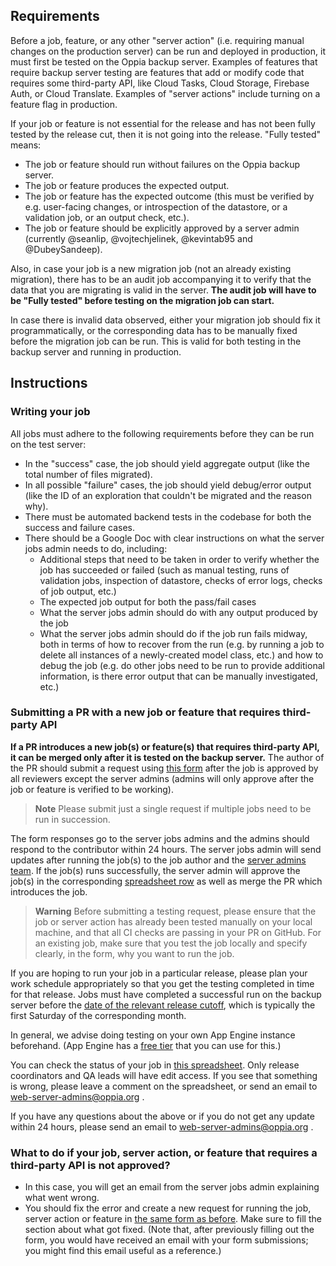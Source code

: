 ## Requirements

Before a job, feature, or any other "server action" (i.e. requiring manual changes on the production server) can be run and deployed in production, it must first be tested on the Oppia backup server. Examples of features that require backup server testing are features that add or modify code that requires some third-party API, like Cloud Tasks, Cloud Storage, Firebase Auth, or Cloud Translate. Examples of "server actions" include turning on a feature flag in production.

If your job or feature is not essential for the release and has not been fully tested by the release cut, then it is not going into the release. "Fully tested" means:
- The job or feature should run without failures on the Oppia backup server.
- The job or feature produces the expected output.
- The job or feature has the expected outcome (this must be verified by e.g. user-facing changes, or introspection of the datastore, or a validation job, or an output check, etc.).
- The job or feature should be explicitly approved by a server admin (currently @seanlip,  @vojtechjelinek, @kevintab95 and @DubeySandeep).

Also, in case your job is a new migration job (not an already existing migration), there has to be an audit job accompanying it to verify that the data that you are migrating is valid in the server. **The audit job will have to be "Fully tested" before testing on the migration job can start.**

In case there is invalid data observed, either your migration job should fix it programmatically, or the corresponding data has to be manually fixed before the migration job can be run. This is valid for both testing in the backup server and running in production.

## Instructions

### Writing your job

All jobs must adhere to the following requirements before they can be run on the test server:
- In the "success" case, the job should yield aggregate output (like the total number of files migrated).
- In all possible "failure" cases, the job should yield debug/error output (like the ID of an exploration that couldn't be migrated and the reason why).
- There must be automated backend tests in the codebase for both the success and failure cases.
- There should be a Google Doc with clear instructions on what the server jobs admin needs to do, including:
  - Additional steps that need to be taken in order to verify whether the job has succeeded or failed (such as manual testing, runs of validation jobs, inspection of datastore, checks of error logs, checks of job output, etc.)
  - The expected job output for both the pass/fail cases
  - What the server jobs admin should do with any output produced by the job
  - What the server jobs admin should do if the job run fails midway, both in terms of how to recover from the run (e.g. by running a job to delete all instances of a newly-created model class, etc.) and how to debug the job (e.g. do other jobs need to be run to provide additional information, is there error output that can be manually investigated, etc.)

### Submitting a PR with a new job or feature that requires third-party API

**If a PR introduces a new job(s) or feature(s) that requires third-party API, it can be merged only after it is tested on the backup server.** The author of the PR should submit a request using [this form](https://goo.gl/forms/XIj00RJ2h5L55XzU2) after the job is approved by all reviewers except the server admins (admins will only approve after the job or feature is verified to be working).
> **Note**
> Please submit just a single request if multiple jobs need to be run in succession.

The form responses go to the server jobs admins and the admins should respond to the contributor within 24 hours. The server jobs admin will send updates after running the job(s) to the job author and the [server admins team](web-server-admins@oppia.org). If the job(s) runs successfully, the server admin will approve the job(s) in the corresponding [spreadsheet row](https://docs.google.com/spreadsheets/d/1Wegd0rZhVOm3Q3VCIw0xMbLC7IWtRyrEahiPn61Fhoo/edit#gid=948463314&range=S:S) as well as merge the PR which introduces the job.

> **Warning**
> Before submitting a testing request, please ensure that the job or server action has already been tested manually on your local machine, and that all CI checks are passing in your PR on GitHub. For an existing job, make sure that you test the job locally and specify clearly, in the form, why you want to run the job.

If you are hoping to run your job in a particular release, please plan your work schedule appropriately so that you get the testing completed in time for that release. Jobs must have completed a successful run on the backup server before the [date of the relevant release cutoff](https://github.com/oppia/oppia/wiki/Release-Schedule), which is typically the first Saturday of the corresponding month.

In general, we advise doing testing on your own App Engine instance beforehand. (App Engine has a [free tier](https://cloud.google.com/free/docs/always-free-usage-limits#gae_name) that you can use for this.)

You can check the status of your job in [this spreadsheet](https://docs.google.com/spreadsheets/d/1Wegd0rZhVOm3Q3VCIw0xMbLC7IWtRyrEahiPn61Fhoo/edit). Only release coordinators and QA leads will have edit access. If you see that something is wrong, please leave a comment on the spreadsheet, or send an email to web-server-admins@oppia.org .

If you have any questions about the above or if you do not get any update within 24 hours, please send an email to web-server-admins@oppia.org .

### What to do if your job, server action, or feature that requires a third-party API is not approved?

* In this case, you will get an email from the server jobs admin explaining what went wrong.
* You should fix the error and create a new request for running the job, server action or feature in [the same form as before](https://goo.gl/forms/XIj00RJ2h5L55XzU2). Make sure to fill the section about what got fixed. (Note that, after previously filling out the form, you would have received an email with your form submissions; you might find this email useful as a reference.)
